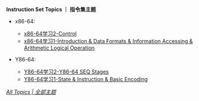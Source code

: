 **Instruction Set Topics ｜ 指令集主题**

* x86-64:
  * [x86-64学习2-Control](https://ultrafish.cn/2022/02/24/x86-64-learning-2/)
  * [x86-64学习1-Introduction & Data Formats & Information Accessing & Arithmetic Logical Operation](https://ultrafish.cn/2022/02/06/x86-64-learning-1/)


* Y86-64:
  * [Y86-64学习2-Y86-64 SEQ Stages](https://ultrafish.cn/2022/01/08/Y86-64-learning-2/)
  * [Y86-64学习1-State & Instruction & Basic Encoding](https://ultrafish.cn/2022/01/04/Y86-64-learning-1/)


[*All Topics | 全部主题*](https://ultrafish.cn/topics/#/)